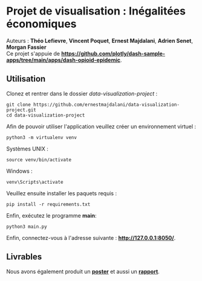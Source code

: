 # Projet de visualisation : Inégalitées économiques
Auteurs : **Théo Lefievre**, **Vincent Poquet**, **Ernest Majdalani**, **Adrien Senet**, **Morgan Fassier**  
Ce projet s'appuie de **https://github.com/plotly/dash-sample-apps/tree/main/apps/dash-opioid-epidemic**.
## Utilisation
Clonez et rentrer dans le dossier *data-visualization-project* :
```
git clone https://github.com/ernestmajdalani/data-visualization-project.git
cd data-visualization-project
```
Afin de pouvoir utiliser l'application veuillez créer un environnement virtuel :
```
python3 -m virtualenv venv
```
Systèmes UNIX :
```
source venv/bin/activate
```
Windows :
```
venv\Scripts\activate
```
Veuillez ensuite installer les paquets requis : 
```
pip install -r requirements.txt
```
Enfin, exécutez le programme **main**: 
```
python3 main.py
```
Enfin, connectez-vous à l'adresse suivante : **http://127.0.0.1:8050/**.
## Livrables
Nous avons également produit un **[poster](poster_dataviz.pdf)** et aussi un **[rapport](rapport.pdf)**.
